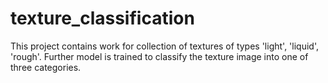 # texture_classification

This project contains work for collection of textures of types 'light', 'liquid', 'rough'.
Further model is trained to classify the texture image into one of three categories.
